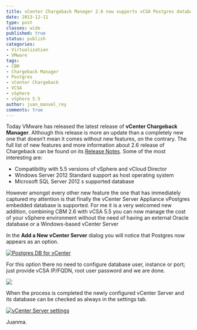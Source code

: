 ```yaml
---
title: vCenter Chargeback Manager 2.6 now supports vCSA Postgres database
date: 2013-12-11
type: post
classes: wide
published: true
status: publish
categories:
- Virtualization
- VMware
tags:
- CBM
- Chargeback Manager
- Postgres
- vCenter Chargeback
- VCSA
- vSphere
- vSphere 5.5
author: juan_manuel_rey
comments: true
---
```


Today VMware has released the latest release of **vCenter Chargeback Manager**. Although this release is more an update than a completely new one that doesn’t mean it comes without new features, on the contrary. The full list of new features and more information about 2.6 release of Chargeback can be found on its [Release Notes](https://www.vmware.com/support/vcbm/doc/vcbm_2_6_release_notes.html). Some of the most interesting are:

- Compatibility with 5.5 versions of vSphere and vCloud Director
- Windows Server 2012 Standard support as host operating system
- Microsoft SQL Server 2012 s supported database

However amongst every other new feature the one that has immediately captured my attention is that finally the vCenter Server Appliance vPostgres embedded database is supported. For me it is a very welcomed new addition, combining CBM 2.6 with vCSA 5.5 you can now manage the cost of your vSphere environment without the need of having an external Oracle database or a Windows-based vCenter Server

In the **Add a New vCenter Server** dialog you will notice that Postgres now appears as an option.

[![](/assets/images/cbm_vc_vpostgres.png "Postgres DB for vCenter")]({{site.url}}/assets/images/cbm_vc_vpostgres.png)

For this option there no need to configure database user, instance or port; just provide vCSA IP/FQDN, root user password and we are done.

[![](/assets/images/vc_postgres_db_config_cbm.png)]({{site.url}}/assets/images/vc_postgres_db_config_cbm.png)

When the process is completed the newly configured vCenter Server and its database can be checked as always in the settings tab.

[![](/assets/images/cbm_vc_current_status.png "vCenter Server settings")]({{site.url}}/assets/images/cbm_vc_current_status.png)

Juanma.
